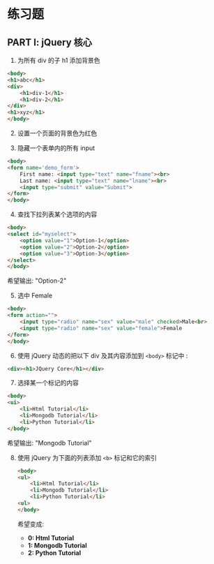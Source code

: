 # 练习题

## PART I:  jQuery 核心

1. 为所有 div 的子 h1 添加背景色

  ```html
  <body>
  <h1>abc</h1>
  <div>
      <h1>div-1</h1>
      <h1>div-2</h1>
  </div>
  <h1>xyz</h1>
  </body>
  ```

2. 设置一个页面的背景色为红色

3. 隐藏一个表单内的所有 input

  ```html
  <body>
  <form name='demo_form'>
      First name: <input type="text" name="fname"><br>
      Last name: <input type="text" name="lname"><br>
      <input type="submit" value="Submit">
  </form>
  </body>
```

4. 查找下拉列表某个选项的内容

  ```html
  <body>
  <select id="myselect">
      <option value="1">Option-1</option>
      <option value="2">Option-2</option>
      <option value="3">Option-3</option>
  </select>
  </body>
  ```
  
  希望输出: "Option-2"

5. 选中 Female

  ```html
  <body>
  <form action="">
      <input type="radio" name="sex" value="male" checked>Male<br>
      <input type="radio" name="sex" value="female">Female
  </form>
  </body>
  ```

6. 使用 jQuery 动态的把以下 div 及其内容添加到 `<body>` 标记中 :

  ```html
  <div><h1>JQuery Core</h1></div>
  ```

7. 选择某一个标记的内容

  ```html
  <body>
  <ui>
      <li>Html Tutorial</li>
      <li>Mongodb Tutorial</li>
      <li>Python Tutorial</li>
  </body>
  ```
  
  希望输出: "Mongodb Tutorial"

8. 使用 jQuery 为下面的列表添加 `<b>` 标记和它的索引
    
    ```html
    <body>
    <ul>
        <li>Html Tutorial</li>
        <li>Mongodb Tutorial</li>
        <li>Python Tutorial</li>
    <ul>
    </body>

    ```
    
    希望变成:
    
    <ul>
      <li><b>0: Html Tutorial</b></li>
      <li><b>1: Mongodb Tutorial</b></li>
      <li><b>2: Python Tutorial</b></li>
    </ul>